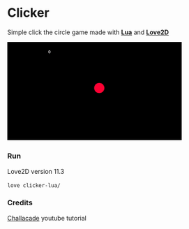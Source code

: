 # Clicker

Simple click the circle game made with **[Lua](https://www.lua.org/)** and **[Love2D](https://love2d.org/)**

<img src="click.gif" alt="click the circle" width="400"/>

### Run

Love2D version 11.3

` love clicker-lua/ `

### Credits 

[Challacade](https://youtu.be/wttKHL90Ank) youtube tutorial
